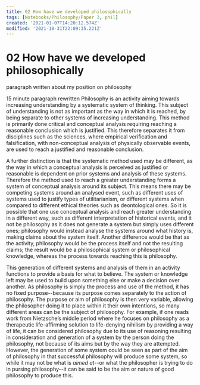 ```yaml
---
title: 02 How have we developed philosophically
tags: [Notebooks/Philosophy/Paper 3, phil]
created: '2021-01-07T14:20:12.574Z'
modified: '2021-10-31T22:09:35.221Z'
---
```


# 02 How have we developed philosophically
paragraph written about my position on philosophy

15 minute paragraph rewritten
Philosophy is an activity aiming towards increasing understanding by a systematic system of thinking. This subject of understanding is not as important as the way in which it is reached, by being separate to other systems of increasing understanding. This method is primarily done critical and conceptual analysis requiring reaching a reasonable conclusion which is justified. This therefore separates it from disciplines such as the sciences, where empirical verification and falsification, with non-conceptual analysis of physically observable events, are used to reach a justified and reasonable conclusion.

A further distinction is that the systematic method used may be different, as the way in which a conceptual analysis is perceived as justified or reasonable is dependent on prior systems and analysis of these systems. Therefore the method used to reach a greater understanding forms a system of conceptual analysis around its subject. This means there may be competing systems around an analysed event, such as different uses of systems used to justify types of utilitarianism, or different systems when compared to different ethical theories such as deontological ones. So it is possible that one use conceptual analysis and reach greater understanding in a different way, such as different interpretation of historical events, and it not be philosophy as it does not generate a system but simply uses different ones; philosophy would instead analyse the systems around what history is, making claims about the system itself. Another difference would be that as the activity, philosophy would be the process itself and not the resulting claims; the result would be a philosophical system or philosophical knowledge, whereas the process towards reaching this is philosophy.

This generation of different systems and analysis of them in an activity functions to provide a basis for what to believe. The system or knowledge left may be used to build upon something else or make a decision over another. As philosophy is simply the process and use of the method, it has no fixed purpose--because its purpose comes separately to the action of philosophy. The purpose or aim of philosophy is then very variable, allowing the philosopher doing it to place within it their own intentions, so many different areas can be the subject of philosophy. For example, if one reads work from Nietzsche’s middle period where he focuses on philosophy as a therapeutic life-affirming solution to life-denying nihilism by providing a way of life, it can be considered philosophy due to its use of reasoning resulting in consideration and generation of a system by the person doing the philosophy, not because of its aims but by the way they are attempted. However, the generation of some system could be seen as part of the aim of philosophy in that successful philosophy will produce some system, so while it may not be what is *aimed at*--or what the philosopher is trying to do in pursing philosophy--it can be said to be the aim or nature of good philosophy to produce this.

